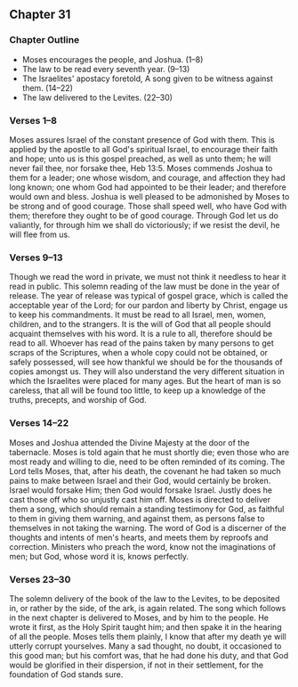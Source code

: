 ## Chapter 31

### Chapter Outline

- Moses encourages the people, and Joshua. (1–8)
- The law to be read every seventh year. (9–13)
- The Israelites' apostacy foretold, A song given to be witness against them. (14–22)
- The law delivered to the Levites. (22–30)

### Verses 1–8

Moses assures Israel of the constant presence of God with them. This is applied by the apostle to all God's spiritual Israel, to encourage their faith and hope; unto us is this gospel preached, as well as unto them; he will never fail thee, nor forsake thee, Heb 13:5. Moses commends Joshua to them for a leader; one whose wisdom, and courage, and affection they had long known; one whom God had appointed to be their leader; and therefore would own and bless. Joshua is well pleased to be admonished by Moses to be strong and of good courage. Those shall speed well, who have God with them; therefore they ought to be of good courage. Through God let us do valiantly, for through him we shall do victoriously; if we resist the devil, he will flee from us.

### Verses 9–13

Though we read the word in private, we must not think it needless to hear it read in public. This solemn reading of the law must be done in the year of release. The year of release was typical of gospel grace, which is called the acceptable year of the Lord; for our pardon and liberty by Christ, engage us to keep his commandments. It must be read to all Israel, men, women, children, and to the strangers. It is the will of God that all people should acquaint themselves with his word. It is a rule to all, therefore should be read to all. Whoever has read of the pains taken by many persons to get scraps of the Scriptures, when a whole copy could not be obtained, or safely possessed, will see how thankful we should be for the thousands of copies amongst us. They will also understand the very different situation in which the Israelites were placed for many ages. But the heart of man is so careless, that all will be found too little, to keep up a knowledge of the truths, precepts, and worship of God.

### Verses 14–22

Moses and Joshua attended the Divine Majesty at the door of the tabernacle. Moses is told again that he must shortly die; even those who are most ready and willing to die, need to be often reminded of its coming. The Lord tells Moses, that, after his death, the covenant he had taken so much pains to make between Israel and their God, would certainly be broken. Israel would forsake Him; then God would forsake Israel. Justly does he cast those off who so unjustly cast him off. Moses is directed to deliver them a song, which should remain a standing testimony for God, as faithful to them in giving them warning, and against them, as persons false to themselves in not taking the warning. The word of God is a discerner of the thoughts and intents of men's hearts, and meets them by reproofs and correction. Ministers who preach the word, know not the imaginations of men; but God, whose word it is, knows perfectly.

### Verses 23–30

The solemn delivery of the book of the law to the Levites, to be deposited in, or rather by the side, of the ark, is again related. The song which follows in the next chapter is delivered to Moses, and by him to the people. He wrote it first, as the Holy Spirit taught him; and then spake it in the hearing of all the people. Moses tells them plainly, I know that after my death ye will utterly corrupt yourselves. Many a sad thought, no doubt, it occasioned to this good man; but his comfort was, that he had done his duty, and that God would be glorified in their dispersion, if not in their settlement, for the foundation of God stands sure.

